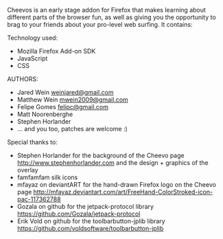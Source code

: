 Cheevos is an early stage addon for Firefox that makes learning about different parts of the browser fun, as well as giving you the opportunity to brag to your friends about your pro-level web surfing. It contains:

Technology used:

* Mozilla Firefox Add-on SDK
* JavaScript
* CSS

AUTHORS:

* Jared Wein <weinjared@gmail.com>
* Matthew Wein <mwein2009@gmail.com>
* Felipe Gomes <felipc@gmail.com>
* Matt Noorenberghe
* Stephen Horlander
* ... and you too, patches are welcome :)

Special thanks to:

* Stephen Horlander for the background of the Cheevo page <http://www.stephenhorlander.com> and the design + graphics of the overlay
* famfamfam silk icons
* mfayaz on deviantART for the hand-drawn Firefox logo on the Cheevo page <http://mfayaz.deviantart.com/art/FreeHand-ColorStroked-icon-pac-117362788>
* Gozala on github for the jetpack-protocol library <https://github.com/Gozala/jetpack-protocol>
* Erik Vold on github for the toolbarbutton-jplib library <https://github.com/voldsoftware/toolbarbutton-jplib>

